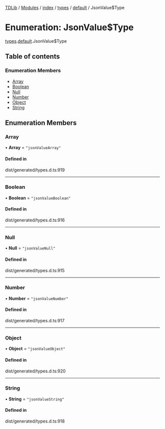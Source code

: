 [TDLib](../README.md) / [Modules](../modules.md) / [index](../modules/index.md) / [types](../modules/index.types.md) / [default](../modules/index.types.default.md) / JsonValue$Type

# Enumeration: JsonValue$Type

[types](../modules/index.types.md).[default](../modules/index.types.default.md).JsonValue$Type

## Table of contents

### Enumeration Members

- [Array](index.types.default.JsonValue_Type.md#array)
- [Boolean](index.types.default.JsonValue_Type.md#boolean)
- [Null](index.types.default.JsonValue_Type.md#null)
- [Number](index.types.default.JsonValue_Type.md#number)
- [Object](index.types.default.JsonValue_Type.md#object)
- [String](index.types.default.JsonValue_Type.md#string)

## Enumeration Members

### Array

• **Array** = ``"jsonValueArray"``

#### Defined in

dist/generated/types.d.ts:919

___

### Boolean

• **Boolean** = ``"jsonValueBoolean"``

#### Defined in

dist/generated/types.d.ts:916

___

### Null

• **Null** = ``"jsonValueNull"``

#### Defined in

dist/generated/types.d.ts:915

___

### Number

• **Number** = ``"jsonValueNumber"``

#### Defined in

dist/generated/types.d.ts:917

___

### Object

• **Object** = ``"jsonValueObject"``

#### Defined in

dist/generated/types.d.ts:920

___

### String

• **String** = ``"jsonValueString"``

#### Defined in

dist/generated/types.d.ts:918
